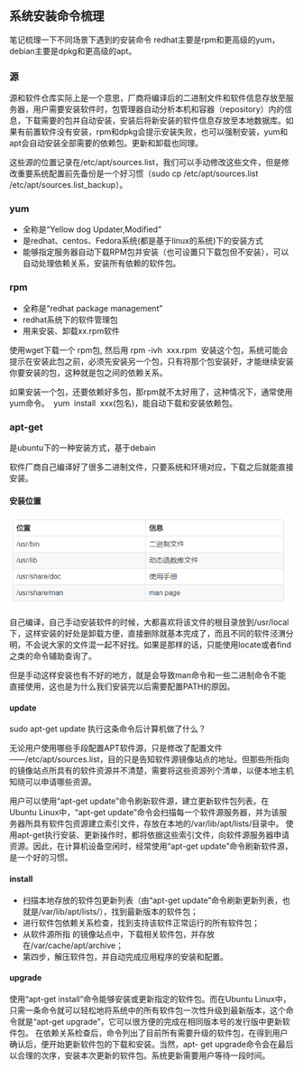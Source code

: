 ## 系统安装命令梳理
笔记梳理一下不同场景下遇到的安装命令
redhat主要是rpm和更高级的yum，debian主要是dpkg和更高级的apt。

### 源
源和软件仓库实际上是一个意思，厂商将编译后的二进制文件和软件信息存放至服务器，用户需要安装软件时，包管理器自动分析本机和容器（repository）内的信息，下载需要的包并自动安装，安装后将新安装的软件信息存放至本地数据库。如果有前置软件没有安装，rpm和dpkg会提示安装失败，也可以强制安装，yum和apt会自动安装全部需要的依赖包。更新和卸载也同理。

这些源的位置记录在/etc/apt/sources.list，我们可以手动修改这些文件，但是修改重要系统配置前先备份是一个好习惯（sudo cp /etc/apt/sources.list /etc/apt/sources.list_backup）。

### yum
 - 全称是“Yellow dog Updater,Modified”
 - 是redhat、centos、Fedora系统(都是基于linux的系统)下的安装方式
 - 能够指定服务器自动下载RPM包并安装（也可设置只下载包但不安装），可以自动处理依赖关系，安装所有依赖的软件包。


### rpm
 - 全称是“redhat package management”
 - redhat系统下的软件管理包
 - 用来安装、卸载xx.rpm软件

使用wget下载一个 rpm包, 然后用 rpm -ivh  xxx.rpm  安装这个包，系统可能会提示在安装此包之前，必须先安装另一个包，只有将那个包安装好，才能继续安装你要安装的包，这种就是包之间的依赖关系。

如果安装一个包，还要依赖好多包，那rpm就不太好用了，这种情况下，通常使用yum命令。  yum  install  xxx(包名)，能自动下载和安装依赖包。

### apt-get
是ubuntu下的一种安装方式，基于debain

软件厂商自己编译好了很多二进制文件，只要系统和环境对应，下载之后就能直接安装。

#### 安装位置
![](image/apt0.png)

自己编译，自己手动安装软件的时候，大都喜欢将该文件的根目录放到/usr/local下，这样安装的好处是卸载方便，直接删除就基本完成了，而且不同的软件泾渭分明，不会说大家的文件混一起不好找。如果是那样的话，只能使用locate或者find之类的命令辅助查询了。

但是手动这样安装也有不好的地方，就是会导致man命令和一些二进制命令不能直接使用，这也是为什么我们安装完以后需要配置PATH的原因。

#### update
sudo apt-get update 执行这条命令后计算机做了什么？

无论用户使用哪些手段配置APT软件源，只是修改了配置文件——/etc/apt/sources.list，目的只是告知软件源镜像站点的地址。但那些所指向的镜像站点所具有的软件资源并不清楚，需要将这些资源列个清单，以便本地主机知晓可以申请哪些资源。

用户可以使用“apt-get update”命令刷新软件源，建立更新软件包列表。在Ubuntu Linux中，“apt-get update”命令会扫描每一个软件源服务器，并为该服务器所具有软件包资源建立索引文件，存放在本地的/var/lib/apt/lists/目录中。 使用apt-get执行安装、更新操作时，都将依据这些索引文件，向软件源服务器申请资源。因此，在计算机设备空闲时，经常使用“apt-get update”命令刷新软件源，是一个好的习惯。

#### install

 - 扫描本地存放的软件包更新列表（由“apt-get update”命令刷新更新列表，也就是/var/lib/apt/lists/），找到最新版本的软件包；
 - 进行软件包依赖关系检查，找到支持该软件正常运行的所有软件包；
 - 从软件源所指 的镜像站点中，下载相关软件包，并存放在/var/cache/apt/archive；
 - 第四步，解压软件包，并自动完成应用程序的安装和配置。


#### upgrade
使用“apt-get install”命令能够安装或更新指定的软件包。而在Ubuntu Linux中，只需一条命令就可以轻松地将系统中的所有软件包一次性升级到最新版本，这个命令就是“apt-get upgrade”，它可以很方便的完成在相同版本号的发行版中更新软件包。
在依赖关系检查后，命令列出了目前所有需要升级的软件包，在得到用户确认后，便开始更新软件包的下载和安装。当然，apt- get upgrade命令会在最后以合理的次序，安装本次更新的软件包。系统更新需要用户等待一段时间。